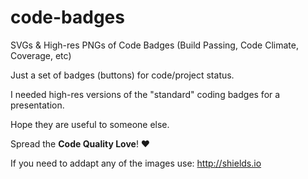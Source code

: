 code-badges
===========

SVGs &amp; High-res PNGs of Code Badges (Build Passing, Code Climate, Coverage, etc)

Just a set of badges (buttons) for code/project status.

I needed high-res versions of the "standard" coding badges for a presentation.

Hope they are useful to someone else.

Spread the **Code Quality Love**! :heart:

If you need to addapt any of the images use: http://shields.io